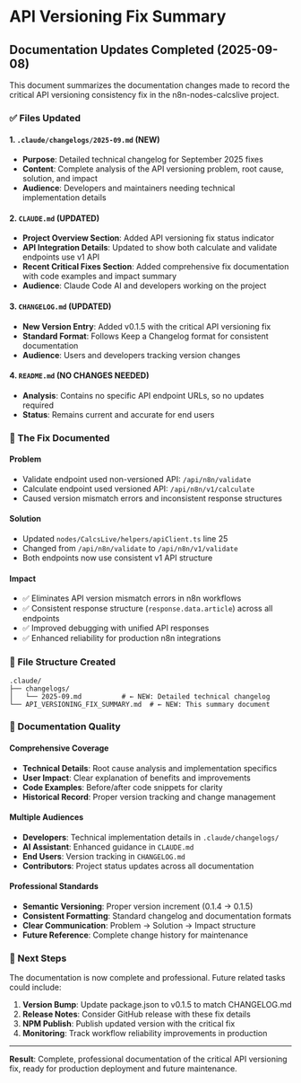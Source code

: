 # API Versioning Fix Summary

## Documentation Updates Completed (2025-09-08)

This document summarizes the documentation changes made to record the critical API versioning consistency fix in the n8n-nodes-calcslive project.

### ✅ Files Updated

#### 1. **`.claude/changelogs/2025-09.md`** (NEW)
- **Purpose**: Detailed technical changelog for September 2025 fixes
- **Content**: Complete analysis of the API versioning problem, root cause, solution, and impact
- **Audience**: Developers and maintainers needing technical implementation details

#### 2. **`CLAUDE.md`** (UPDATED)
- **Project Overview Section**: Added API versioning fix status indicator
- **API Integration Details**: Updated to show both calculate and validate endpoints use v1 API
- **Recent Critical Fixes Section**: Added comprehensive fix documentation with code examples and impact summary
- **Audience**: Claude Code AI and developers working on the project

#### 3. **`CHANGELOG.md`** (UPDATED) 
- **New Version Entry**: Added v0.1.5 with the critical API versioning fix
- **Standard Format**: Follows Keep a Changelog format for consistent documentation
- **Audience**: Users and developers tracking version changes

#### 4. **`README.md`** (NO CHANGES NEEDED)
- **Analysis**: Contains no specific API endpoint URLs, so no updates required
- **Status**: Remains current and accurate for end users

### 🔧 The Fix Documented

#### **Problem**
- Validate endpoint used non-versioned API: `/api/n8n/validate`  
- Calculate endpoint used versioned API: `/api/n8n/v1/calculate`
- Caused version mismatch errors and inconsistent response structures

#### **Solution**  
- Updated `nodes/CalcsLive/helpers/apiClient.ts` line 25
- Changed from `/api/n8n/validate` to `/api/n8n/v1/validate`
- Both endpoints now use consistent v1 API structure

#### **Impact**
- ✅ Eliminates API version mismatch errors in n8n workflows
- ✅ Consistent response structure (`response.data.article`) across all endpoints
- ✅ Improved debugging with unified API responses  
- ✅ Enhanced reliability for production n8n integrations

### 📁 File Structure Created

```
.claude/
├── changelogs/
│   └── 2025-09.md          # ← NEW: Detailed technical changelog
└── API_VERSIONING_FIX_SUMMARY.md  # ← NEW: This summary document
```

### 🎯 Documentation Quality

#### **Comprehensive Coverage**
- **Technical Details**: Root cause analysis and implementation specifics
- **User Impact**: Clear explanation of benefits and improvements  
- **Code Examples**: Before/after code snippets for clarity
- **Historical Record**: Proper version tracking and change management

#### **Multiple Audiences**
- **Developers**: Technical implementation details in `.claude/changelogs/`
- **AI Assistant**: Enhanced guidance in `CLAUDE.md`
- **End Users**: Version tracking in `CHANGELOG.md`
- **Contributors**: Project status updates across all documentation

#### **Professional Standards**
- **Semantic Versioning**: Proper version increment (0.1.4 → 0.1.5)
- **Consistent Formatting**: Standard changelog and documentation formats
- **Clear Communication**: Problem → Solution → Impact structure
- **Future Reference**: Complete change history for maintenance

### 🚀 Next Steps

The documentation is now complete and professional. Future related tasks could include:

1. **Version Bump**: Update package.json to v0.1.5 to match CHANGELOG.md
2. **Release Notes**: Consider GitHub release with these fix details
3. **NPM Publish**: Publish updated version with the critical fix
4. **Monitoring**: Track workflow reliability improvements in production

---

**Result**: Complete, professional documentation of the critical API versioning fix, ready for production deployment and future maintenance.